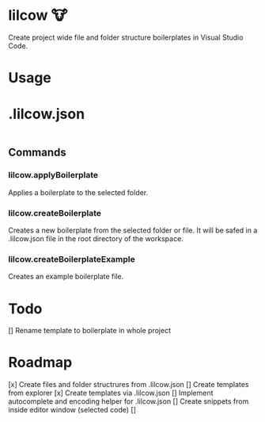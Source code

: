 # lilcow 🐮
Create project wide file and folder structure boilerplates in Visual Studio Code.

# Usage

# .lilcow.json

```json

```

## Commands
### lilcow.applyBoilerplate
Applies a boilerplate to the selected folder.

### lilcow.createBoilerplate
Creates a new boilerplate from the selected folder or file. It will be safed in a .lilcow.json file in the root directory of the workspace.

### lilcow.createBoilerplateExample
Creates an example boilerplate file.

# Todo
[] Rename template to boilerplate in whole project

# Roadmap
[x] Create files and folder structrures from .lilcow.json
[] Create templates from explorer
[x] Create templates via .lilcow.json
[] Implement autocomplete and encoding helper for .lilcow.json
[] Create snippets from inside editor window (selected code)
[]
